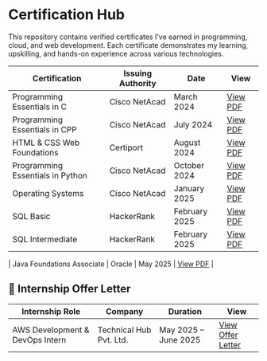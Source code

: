 # Certification Hub

This repository contains verified certificates I’ve earned in programming, cloud, and web development. Each certificate demonstrates my learning, upskilling, and hands-on experience across various technologies.

| Certification | Issuing Authority | Date | View |
|---------------|-------------------|------|------|
| Programming Essentials in C | Cisco NetAcad | March 2024 | [View PDF](./c.pdf) |
| Programming Essentials in CPP | Cisco NetAcad | July 2024 | [View PDF](./cpp.pdf) |
| HTML & CSS Web Foundations | Certiport | August 2024 | [View PDF]([./HTML_and_CSS.pdf) |
| Programming Essentials in Python | Cisco NetAcad | October 2024 | [View PDF](./Cisco_Python_Essentials.pdf) |
| Operating Systems | Cisco NetAcad | January 2025 | [View PDF](./Cisco_OperatingSystem.pdf) |
| SQL Basic | HackerRank | February 2025 | [View PDF](./HackerRank_SQL_Basic.pdf) |
| SQL Intermediate | HackerRank | February 2025 | [View PDF](./HackerRank_SQL_Intermediate.pdf) |

| Java Foundations Associate | Oracle | May 2025 | [View PDF](./Oracle_Java_Foundations_Associate_Certificate.pdf) |

## 📄 Internship Offer Letter

| Internship Role | Company | Duration | View |
|-----------------|---------|----------|------|
| AWS Development & DevOps Intern | Technical Hub Pvt. Ltd. | May 2025 – June 2025 | [View Offer Letter](./Internship_OfferLetter_TechnicalHub_May2025.pdf) |
